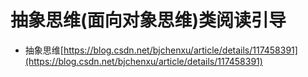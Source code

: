 # 抽象思维(面向对象思维)类阅读引导
- 抽象思维[https://blog.csdn.net/bjchenxu/article/details/117458391](https://blog.csdn.net/bjchenxu/article/details/117458391)